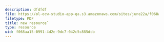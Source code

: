 ```yaml
---
description: dfdfdf
file: https://ol-ocw-studio-app-qa.s3.amazonaws.com/sites/june22a/f068aa1509914d2e9dc7042c5c885dcb_riddlenote.png
filetype: PDF
title: new resource`
type: resource
uid: f068aa15-0991-4d2e-9dc7-042c5c885dcb
---
```

